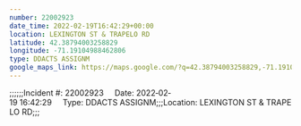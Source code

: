 ```yaml
---
number: 22002923
date_time: 2022-02-19T16:42:29+00:00
location: LEXINGTON ST & TRAPELO RD
latitude: 42.38794003258829
longitude: -71.19104988462806
type: DDACTS ASSIGNM
google_maps_link: https://maps.google.com/?q=42.38794003258829,-71.19104988462806
---
```


;;;;;;Incident #: 22002923     Date: 2022‐02‐19 16:42:29     Type: DDACTS ASSIGNM;;;Location: LEXINGTON ST & TRAPELO RD;;;

